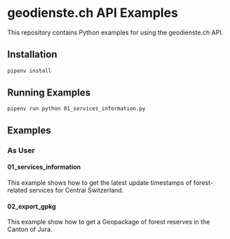 # geodienste.ch API Examples

This repository contains Python examples for using the geodienste.ch API.

## Installation

```bash
pipenv install
```

## Running Examples

```
pipenv run python 01_services_information.py
```

## Examples

### As User

#### 01_services_information

This example shows how to get the latest update timestamps of forest-related services for Central Switzerland.

#### 02_export_gpkg

This example show how to get a Geopackage of forest reserves in the Canton of Jura.


